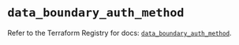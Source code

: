 # `data_boundary_auth_method`

Refer to the Terraform Registry for docs: [`data_boundary_auth_method`](https://registry.terraform.io/providers/hashicorp/boundary/1.3.1/docs/data-sources/auth_method).
